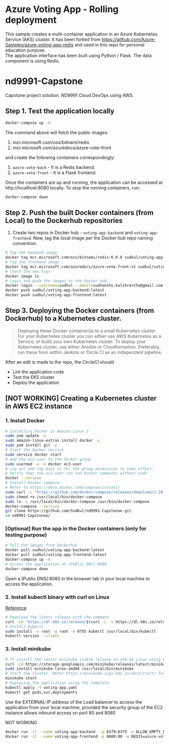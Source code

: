 

# Azure Voting App -  Rolling deployment 
This sample creates a multi-container application in an Azure Kubernetes Service (AKS) cluster. It has been forked from https://github.com/Azure-Samples/azure-voting-app-redis and used in this repo for personal education purpose.  
The application interface has been built using Python / Flask. The data component is using Redis.



# nd9991-Capstone
Capstone project solution. ND9991 Cloud DevOps using AWS. 
## Step 1. Test the application locally
```bash
docker-compose up -d
```

The command above will fetch the public images:
1. mcr.microsoft.com/oss/bitnami/redis
2. mcr.microsoft.com/azuredocs/azure-vote-front 

and create the following containers correspondingly:
1. `azure-vote-back` - It is a Redis backend.
2. `azure-vote-front` - It is a Flask frontend. 

Once the containers are up and running, the application can be accessed at http://localhost:8080 locally.  To stop the running containers, run:
```bash
docker-compose down
```


## Step 2. Push the built Docker containers (from Local) to the Dockerhub repositories

1. Create two repos in Docker hub - `voting-app-backend` and `voting-app-frontend`. Now, tag the local image per the Docker hub repo naming convention. 
```bash
# Tag the backend image
docker tag mcr.microsoft.com/oss/bitnami/redis:6.0.8 sudkul/voting-app-backend:latest
# Tag the frontend image
docker tag mcr.microsoft.com/azuredocs/azure-vote-front:v1 sudkul/voting-app-frontend:latest
# Check the new tags 
docker image ls
# Login and push the images to the Docker hub
docker login --username=sudkul --email=sudhanshu.kulshrestha@gmail.com
docker push sudkul/voting-app-backend:latest
docker push sudkul/voting-app-frontend:latest
```

## Step 3. Deploying the Docker containers (from Dockerhub) to a Kubernetes cluster. 
>Deploying these Docker container(s) to a small Kubernetes cluster. For your Kubernetes cluster you can either use AWS Kubernetes as a Service, or build your own Kubernetes cluster. To deploy your Kubernetes cluster, use either Ansible or Cloudformation. Preferably, run these from within Jenkins or Circle CI as an independent pipeline.


After an edit is made to the repo, the CircleCI should
- Lint the application code
- Test the EKS cluster
- Deploy the application

## [NOT WORKING] Creating a Kubernetes cluster in AWS EC2 instance
### 1. Install Docker
```bash
# Installing Docker in Amazon Linux 2
sudo yum update -y
sudo amazon-linux-extras install docker -y
sudo yum install git -y
# Start the Docker service
sudo service docker start
# Add the ec2-user to the docker group
sudo usermod -a -G docker ec2-user
# Log out and log back in for the group permission to take effect.
# Verify that the ec2-user can run Docker commands without sudo
docker --version
# Install Docker-compose
# Refer to https://docs.docker.com/compose/install/
sudo curl -L "https://github.com/docker/compose/releases/download/1.29.2/docker-compose-$(uname -s)-$(uname -m)" -o /usr/local/bin/docker-compose
sudo chmod +x /usr/local/bin/docker-compose
sudo ln -s /usr/local/bin/docker-compose /usr/bin/docker-compose
docker-compose --version
git clone https://github.com/SudKul/nd9991-Capstonoe.git
cd nd9991-Capstonoe/
```

### [Optional] Run the app in the Docker containers (only for testing purpose)
```bash
# Pull the images from Dockerhub
docker pull sudkul/voting-app-backend:latest
docker pull sudkul/voting-app-frontend:latest
docker-compose up -d
# Access the application at [Public DNS]:8080
docker-compose down
```
Open a [Public DNS]:8080 in the browser tab in your local machine to access the application. 


### 2. Install kubectl binary with curl on Linux 
[Reference](https://kubernetes.io/docs/tasks/tools/install-kubectl-linux/#install-kubectl-binary-with-curl-on-linux)
```bash
# Download the latest release with the command
curl -LO "https://dl.k8s.io/release/$(curl -L -s https://dl.k8s.io/release/stable.txt)/bin/linux/amd64/kubectl"
# Install kubectl
sudo install -o root -g root -m 0755 kubectl /usr/local/bin/kubectl
kubectl version --client
```
### 3. Install minikube
```bash
# To install the latest minikube stable release on x86-64 Linux using binary download:
curl -LO https://storage.googleapis.com/minikube/releases/latest/minikube-linux-amd64
sudo install minikube-linux-amd64 /usr/local/bin/minikube
# Start the cluster. Refer https://minikube.sigs.k8s.io/docs/start/ for more details
minikube start
# Deploying the application using the template
kubectl apply -f voting-app.yaml
kubectl get pods,svc,deployments
```
Use the EXTERNAL-IP address of the Load balancer to access the application from your local machine, provided the security group of  the EC2 instance allows inbound access on port 80 and 8080



NOT WORKING
```bash
docker run -it --name voting-app-backend  -p 6379:6379 -e ALLOW_EMPTY_PASSWORD="yes" sudkul/voting-app-backend:latest
docker run -it --name voting-app-frontend -p 8080:80 -e REDIS=azure-vote-back sudkul/voting-app-frontend:latest 
````